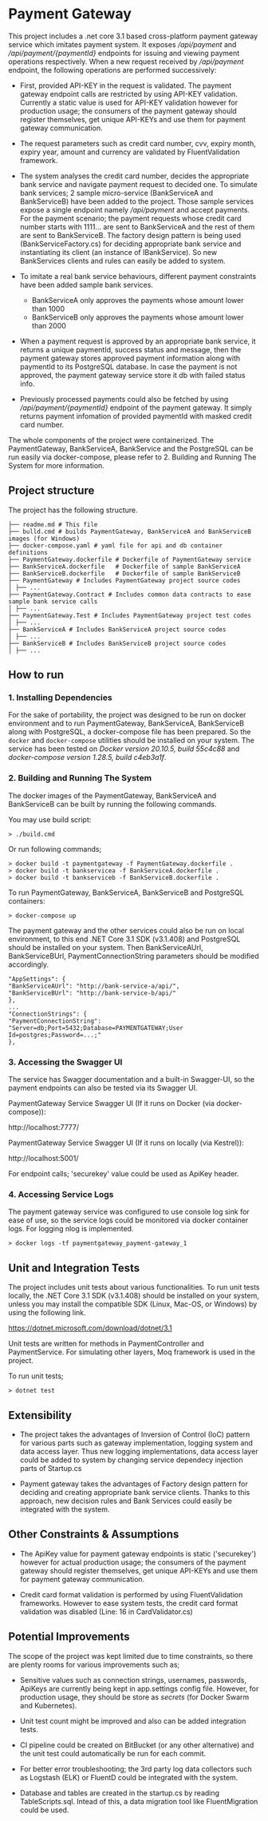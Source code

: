 
  
  

# Payment Gateway

  

This project includes a .net core 3.1 based cross-platform payment gateway service which imitates payment system. It exposes */api/payment* and */api/payment/{paymentId}* endpoints for issuing and viewing payment operations respectively. When a new request received by */api/payment* endpoint, the following operations are performed successively:

  

- First, provided API-KEY in the request is validated. The payment gateway endpoint calls are restricted by using API-KEY validation. Currently a static value is used for API-KEY validation however for production usage; the consumers of the payment gateway should register themselves, get unique API-KEYs and use them for payment gateway communication.

  

- The request parameters such as credit card number, cvv, expiry month, expiry year, amount and currency are validated by FluentValidation framework.

  

- The system analyses the credit card number, decides the appropriate bank service and navigate payment request to decided one. To simulate bank services; 2 sample micro-service (BankServiceA and BankServiceB) have been added to the project. Those sample services expose a single endpoint namely */api/payment* and accept payments. For the payment scenario; the payment requests whose credit card number starts with 1111... are sent to BankServiceA and the rest of them are sent to BankServiceB. The factory design pattern is being used (BankServiceFactory.cs) for deciding appropriate bank service and instantiating its client (an instance of IBankService). So new BankServices clients and rules can easily be added to system.

  

 - To imitate a real bank service behaviours, different payment constraints have been added sample bank services.
	 - BankServiceA only approves the payments whose amount lower than 1000
	 - BankServiceB only approves the payments whose amount lower than 2000

  

- When a payment request is approved by an appropriate bank service, it returns a unique paymentId, success status and message, then the payment gateway stores approved payment information along with paymentId to its PostgreSQL database. In case the payment is not approved, the payment gateway service store it db with failed status info.


- Previously processed payments could also be fetched by using */api/payment/{paymentId}* endpoint of the payment gateway. It simply returns payment infomation of provided paymentId with masked credit card number.

 
The whole components of the project were containerized. The PaymentGateway, BankServiceA, BankService and the PostgreSQL can be run easily via docker-compose, please refer to 2. Building and Running The System for more information.

  
  

## Project structure

  

The project has the following structure.

  

```
├── readme.md # This file
├── bulld.cmd # builds PaymentGateway, BankServiceA and BankServiceB images (for Windows)
├── docker-compose.yaml # yaml file for api and db container definitions
├── PaymentGateway.dockerfile # Dockerfile of PaymentGateway service
├── BankServiceA.dockerfile   # Dockerfile of sample BankServiceA 
├── BankServiceB.dockerfile   # Dockerfile of sample BankServiceB
├── PaymentGateway # Includes PaymentGateway project source codes
│ ├── ...
├── PaymentGateway.Contract # Includes common data contracts to ease sample bank service calls
│ ├── ...
├── PaymentGateway.Test # Includes PaymentGateway project test codes
│ ├── ...
├── BankServiceA # Includes BankServiceA project source codes
│ ├── ...
├── BankServiceB # Includes BankServiceB project source codes
│ ├── ...

```

  

## How to run

### 1. Installing Dependencies

For the sake of portability, the project was designed to be run on docker environment and to run PaymentGateway, BankServiceA, BankServiceB along with PostgreSQL, a docker-compose file has been prepared. So the `docker` and `docker-compose` utilities should be installed on your system. The service has been tested on *Docker version 20.10.5, build 55c4c88* and *docker-compose version 1.28.5, build c4eb3a1f*.

  

### 2. Building and Running The System

The docker images of the PaymentGateway, BankServiceA and BankServiceB can be built by running the following commands.

  

You may use build script:

```shell
> ./build.cmd
```



Or run following commands;

```shell
> docker build -t paymentgateway -f PaymentGateway.dockerfile .
> docker build -t bankservicea -f BankServiceA.dockerfile .
> docker build -t bankserviceb -f BankServiceB.dockerfile .
```

  

To run PaymentGateway, BankServiceA, BankServiceB and PostgreSQL containers:

```shell
> docker-compose up
```

  

The payment gateway and the other services could also be run on local environment, to this end .NET Core 3.1 SDK (v3.1.408) and PostgreSQL should be installed on your system. Then BankServiceAUrl, BankServiceBUrl, PaymentConnectionString parameters should be modified accordingly.

```shell
"AppSettings": {
"BankServiceAUrl": "http://bank-service-a/api/",
"BankServiceBUrl": "http://bank-service-b/api/"
},
...
"ConnectionStrings": {
"PaymentConnectionString": "Server=db;Port=5432;Database=PAYMENTGATEWAY;User Id=postgres;Password=...;"
},
```

  

### 3. Accessing the Swagger UI

The service has Swagger documentation and a built-in Swagger-UI, so the payment endpoints can also be tested via its Swagger UI.

  

PaymentGateway Service Swagger UI (If it runs on Docker (via docker-compose)):

http://localhost:7777/

  

PaymentGateway Service Swagger UI (If it runs on locally (via Kestrel)):

http://localhost:5001/

  

For endpoint calls; 'securekey' value could be used as ApiKey header.

  

### 4. Accessing Service Logs

The payment gateway service was configured to use console log sink for ease of use, so the service logs could be monitored via docker container logs. For logging nlog is implemented.

  

```shell
> docker logs -tf paymentgateway_payment-gateway_1
```

  

## Unit and Integration Tests


The project includes unit tests about various functionalities. To run unit tests locally, the .NET Core 3.1 SDK (v3.1.408) should be installed on your system, unless you may install the compatible SDK (Linux, Mac-OS, or Windows) by using the following link.

https://dotnet.microsoft.com/download/dotnet/3.1

  
Unit tests are written for methods in PaymentController and PaymentService. For simulating other layers, Moq framework is used in the project.

  

To run unit tests;

```shell
> dotnet test
```

  

## Extensibility

- The project takes the advantages of Inversion of Control (IoC) pattern for various parts such as gateway implementation, logging system and data access layer. Thus new logging implementations, data access layer could be added to system by changing service dependecy injection parts of Startup.cs

  

- Payment gateway takes the advantages of Factory design pattern for deciding and creating appropriate bank service clients. Thanks to this approach, new decision rules and Bank Services could easily be integrated with the system.

  

## Other Constraints & Assumptions

- The ApiKey value for payment gateway endpoints is static ('securekey') however for actual production usage; the consumers of the payment gateway should register themselves, get unique API-KEYs and use them for payment gateway communication.

  

- Credit card format validation is performed by using FluentValidation frameworks. However to ease system tests, the credit card format validation was disabled (Line: 16 in CardValidator.cs)

## Potential Improvements

The scope of the project was kept limited due to time constraints, so there are plenty rooms for various improvements such as;

  

- Sensitive values such as connection strings, usernames, passwords, ApiKeys are currently being kept in app.settings config file. However, for production usage, they should be store as *secrets* (for Docker Swarm and Kubernetes).

  

- Unit test count might be improved and also can be added integration tests.

  

- CI pipeline could be created on BitBucket (or any other alternative) and the unit test could automatically be run for each commit.

  

- For better error troubleshooting; the 3rd party log data collectors such as Logstash (ELK) or FluentD could be integrated with the system.
- Database and tables are created in the startup.cs by reading TableScripts.sql. Intead of this, a data migration tool like FluentMigration could be used.

